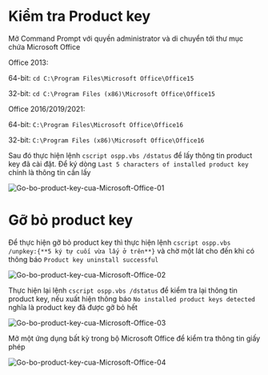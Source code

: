 # Kiểm tra Product key
Mở Command Prompt với quyền administrator và di chuyển tới thư mục chứa Microsoft Office

Office 2013:

64-bit: `cd C:\Program Files\Microsoft Office\Office15`

32-bit: `cd C:\Program Files (x86)\Microsoft Office\Office15`

Office 2016/2019/2021:

64-bit: `C:\Program Files\Microsoft Office\Office16`

32-bit: `C:\Program Files (x86)\Microsoft Office\Office16`

Sau đó thực hiện lệnh `cscript ospp.vbs /dstatus` để lấy thông tin product key đã cài đặt. Để ký dòng `Last 5 characters of installed product key` chính là thông tin cần lấy

![Go-bo-product-key-cua-Microsoft-Office-01](https://s3-hcm-r1.longvan.net/thuvien/shared/1223/Go-bo-product-key-cua-Microsoft-Office-01.png)
# Gỡ bỏ product key
Để thực hiện gỡ bỏ product key thì thực hiện lệnh `cscript ospp.vbs /unpkey:{**5 ký tự cuối vừa lấy ở trên**}` và chờ một lát cho đến khi có thông báo `Product key uninstall successful`

![Go-bo-product-key-cua-Microsoft-Office-02](https://s3-hcm-r1.longvan.net/thuvien/shared/1223/Go-bo-product-key-cua-Microsoft-Office-02.png)

Thực hiện lại lệnh `cscript ospp.vbs /dstatus` để kiểm tra lại thông tin product key, nếu xuất hiện thông báo `No installed product keys detected` nghĩa là product key đã được gỡ bỏ hết

![Go-bo-product-key-cua-Microsoft-Office-03](https://s3-hcm-r1.longvan.net/thuvien/shared/1223/Go-bo-product-key-cua-Microsoft-Office-03.png)

Mở một ứng dụng bất kỳ trong bộ Microsoft Office để kiểm tra thông tin giấy phép

![Go-bo-product-key-cua-Microsoft-Office-04](https://s3-hcm-r1.longvan.net/thuvien/shared/1223/Go-bo-product-key-cua-Microsoft-Office-04.png)
